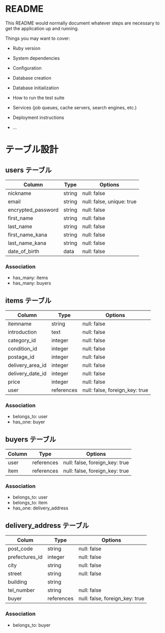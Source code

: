 # README

This README would normally document whatever steps are necessary to get the
application up and running.

Things you may want to cover:

* Ruby version

* System dependencies

* Configuration

* Database creation

* Database initialization

* How to run the test suite

* Services (job queues, cache servers, search engines, etc.)

* Deployment instructions

* ...

# テーブル設計

## users テーブル

| Column             | Type   | Options                   |
| ------------------ | ------ | ------------------------- |
| nickname           | string | null: false               |
| email              | string | null: false, unique: true |
| encrypted_password | string | null: false               |
| first_name         | string | null: false               |
| last_name          | string | null: false               |
| first_name_kana    | string | null: false               |
| last_name_kana     | string | null: false               |
| date_of_birth      | data   | null: false               |

### Association

- has_many: items
- has_many: buyers

## items テーブル

| Column           | Type       | Options                        |
| ---------------- | ---------- | ------------------------------ |
| itemname         | string     | null: false                    |
| introduction     | text       | null: false                    |
| category_id      | integer    | null: false                    | 
| condition_id     | integer    | null: false                    |
| postage_id       | integer    | null: false                    |
| delivery_area_id | integer    | null: false                    |
| delivery_date_id | integer    | null: false                    |
| price            | integer    | null: false                    |
| user             | references | null: false, foreign_key: true |

### Association

- belongs_to: user
- has_one: buyer

## buyers テーブル

| Column | Type       | Options                        |
| ------ | ---------- | ------------------------------ |
| user   | references | null: false, foreign_key: true |
| item   | references | null: false, foreign_key: true |

### Association

- belongs_to: user
- belongs_to: item
- has_one: delivery_address

## delivery_address テーブル

| Colum          | Type       | Options                        |
| -------------- | ---------- | ------------------------------ |
| post_code      | string     | null: false                    |
| prefectures_id | integer    | null: false                    |
| city           | string     | null: false                    |
| street         | string     | null: false                    |
| building       | string     |                                |
| tel_number     | string     | null: false                    |
| buyer          | references | null: false, foreign_key: true |

### Association

- belongs_to: buyer